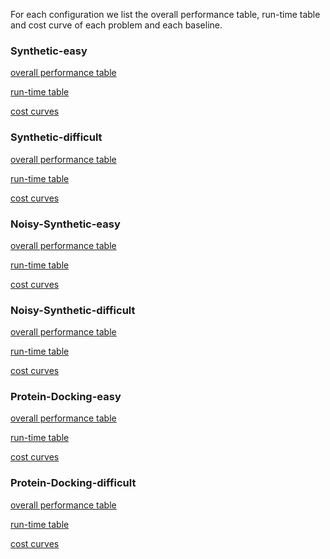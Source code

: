 For each configuration we list the overall performance table, run-time table and cost curve of each problem and each baseline.

### Synthetic-easy

[overall performance table](overall_tables/synthetic-easy.md)

[run-time table]()

[cost curves](pics/Synthetic_easy)

### Synthetic-difficult

[overall performance table](overall_tables/synthetic-diff.md)

[run-time table]()

[cost curves](pics/Synthetic_difficult)

### Noisy-Synthetic-easy

[overall performance table](overall_tables/noisy-easy.md)

[run-time table]()

[cost curves](pics/Noisy-Synthetic_easy)

### Noisy-Synthetic-difficult

[overall performance table](overall_tables/noisy-diff.md)

[run-time table]()

[cost curves](pics/Noisy-Synthetic_difficult)

### Protein-Docking-easy

[overall performance table](overall_tables/protein-easy.md)

[run-time table]()

[cost curves](pics/Protein_easy)

### Protein-Docking-difficult

[overall performance table](overall_tables/protein-diff.md)

[run-time table]()

[cost curves](pics/Protein_difficult)

